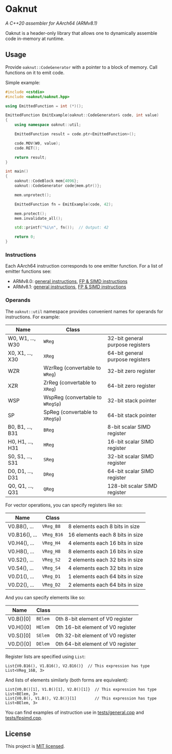 # Oaknut

*A C++20 assembler for AArch64 (ARMv8.1)*

Oaknut is a header-only library that allows one to dynamically assemble code in-memory at runtime.

## Usage

Provide `oaknut::CodeGenerator` with a pointer to a block of memory. Call functions on it to emit code.

Simple example:

```cpp
#include <cstdio>
#include <oaknut/oaknut.hpp>

using EmittedFunction = int (*)();

EmittedFunction EmitExample(oaknut::CodeGenerator& code, int value)
{
    using namespace oaknut::util;

    EmittedFunction result = code.ptr<EmittedFunction>();

    code.MOV(W0, value);
    code.RET();

    return result;
}

int main()
{
    oaknut::CodeBlock mem{4096};
    oaknut::CodeGenerator code{mem.ptr()};

    mem.unprotect();

    EmittedFunction fn = EmitExample(code, 42);

    mem.protect();
    mem.invalidate_all();

    std::printf("%i\n", fn());  // Output: 42

    return 0;
}
```

### Instructions

Each AArch64 instruction corresponds to one emitter function. For a list of emitter functions see:
* ARMv8.0: [general instructions](include/oaknut/impl/mnemonics_generic_v8.0.inc.hpp), [FP & SIMD instructions](include/oaknut/impl/mnemonics_fpsimd_v8.0.inc.hpp)
* ARMv8.1: [general instructions](include/oaknut/impl/mnemonics_generic_v8.1.inc.hpp), [FP & SIMD instructions](include/oaknut/impl/mnemonics_fpsimd_v8.1.inc.hpp)

### Operands

The `oaknut::util` namespace provides convenient names for operands for instructions. For example:

|Name|Class|  |
|----|----|----|
|W0, W1, ..., W30|`WReg`|32-bit general purpose registers|
|X0, X1, ..., X30|`XReg`|64-bit general purpose registers|
|WZR|WzrReg (convertable to `WReg`)|32-bit zero register|
|XZR|ZrReg (convertable to `XReg`)|64-bit zero register|
|WSP|WspReg (convertable to `WRegSp`)|32-bit stack pointer|
|SP|SpReg (convertable to `XRegSp`)|64-bit stack pointer|
|B0, B1, ..., B31|`BReg`|8-bit scalar SIMD register|
|H0, H1, ..., H31|`HReg`|16-bit scalar SIMD register|
|S0, S1, ..., S31|`SReg`|32-bit scalar SIMD register|
|D0, D1, ..., D31|`DReg`|64-bit scalar SIMD register|
|Q0, Q1, ..., Q31|`QReg`|128-bit scalar SIMD register|

For vector operations, you can specify registers like so:

|Name|Class|  |
|----|----|----|
|V0.B8(), ...|`VReg_B8`|8 elements each 8 bits in size|
|V0.B16(), ...|`VReg_B16`|16 elements each 8 bits in size|
|V0.H4(), ...|`VReg_H4`|4 elements each 16 bits in size|
|V0.H8(), ...|`VReg_H8`|8 elements each 16 bits in size|
|V0.S2(), ...|`VReg_S2`|2 elements each 32 bits in size|
|V0.S4(), ...|`VReg_S4`|4 elements each 32 bits in size|
|V0.D1(), ...|`VReg_D1`|1 elements each 64 bits in size|
|V0.D2(), ...|`VReg_D2`|2 elements each 64 bits in size|

And you can specify elements like so:

|Name|Class|  |
|----|----|----|
|V0.B()[0]|`BElem`|0th 8-bit element of V0 register|
|V0.H()[0]|`HElem`|0th 16-bit element of V0 register|
|V0.S()[0]|`SElem`|0th 32-bit element of V0 register|
|V0.D()[0]|`DElem`|0th 64-bit element of V0 register|

Register lists are specified using `List`:

```
List{V0.B16(), V1.B16(), V2.B16()}  // This expression has type List<VReg_16B, 3>
```

And lists of elements similarly (both forms are equivalent):

```
List{V0.B()[1], V1.B()[1], V2.B()[1]}  // This expression has type List<BElem, 3>
List{V0.B(), V1.B(), V2.B()}[1]        // This expression has type List<BElem, 3>
```

You can find examples of instruction use in [tests/general.cpp](tests/general.cpp) and [tests/fpsimd.cpp](tests/fpsimd.cpp).

## License

This project is [MIT licensed](LICENSE).
